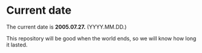 # Current date

The current date is **2005.07.27.** (YYYY.MM.DD.)

This repository will be good when the world ends, so we will know how long it lasted.